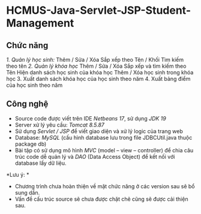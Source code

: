 # HCMUS-Java-Servlet-JSP-Student-Management
## Chức năng
*1. Quản lý học sinh:*
  Thêm / Sửa / Xóa
  Sắp xếp theo Tên / Khối
  Tìm kiếm theo tên
*2. Quản lý khóa học*
  Thêm / Sửa / Xóa
  Sắp xếp và tìm kiếm theo Tên
  Hiện danh sách học sinh của khóa học
  Thêm / Xóa học sinh trong khóa học
3. Xuất danh sách khóa học của học sinh theo năm
4. Xuất bảng điểm của học sinh theo năm

## Công nghệ
- Source code được viết trên IDE *Netbeans 17*, sử dụng *JDK 19*
- Server xử lý yêu cầu: *Tomcat 8.5.87*
- Sử dụng *Servlet / JSP* để viết giao diện và xử lý logic của trang web
- Database: *MySQL* (cấu hình database lưu trong file JDBCUtil.java thuộc package db)
- Bài tập có sử dụng mô hình *MVC* (model – view – controller) để chia câu trúc code dễ quản lý và *DAO* (Data Access Object) để kết nối với database lấy dữ liệu.

*Lưu ý: * 
- Chương trình chưa hoàn thiện về mặt chức năng ở các version sau sẽ bổ sung dần.
- Vấn đề cấu trúc source sẽ chưa được chặt chẽ cũng sẽ được cải thiện sau.
